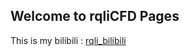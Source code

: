 ## Welcome to rqliCFD Pages

This is my bilibili : [rqli_bilibili](https://space.bilibili.com/384163046?spm_id_from=333.1007.0.0)

